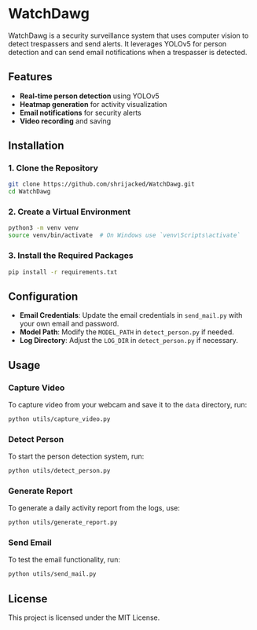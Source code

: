 # WatchDawg

WatchDawg is a security surveillance system that uses computer vision to detect trespassers and send alerts. It leverages YOLOv5 for person detection and can send email notifications when a trespasser is detected.

## Features

- **Real-time person detection** using YOLOv5
- **Heatmap generation** for activity visualization
- **Email notifications** for security alerts
- **Video recording** and saving

## Installation

### 1. Clone the Repository
```bash
git clone https://github.com/shrijacked/WatchDawg.git
cd WatchDawg
```

### 2. Create a Virtual Environment
```bash
python3 -m venv venv
source venv/bin/activate  # On Windows use `venv\Scripts\activate`
```

### 3. Install the Required Packages
```bash
pip install -r requirements.txt
```

## Configuration

- **Email Credentials**: Update the email credentials in `send_mail.py` with your own email and password.
- **Model Path**: Modify the `MODEL_PATH` in `detect_person.py` if needed.
- **Log Directory**: Adjust the `LOG_DIR` in `detect_person.py` if necessary.

## Usage

### Capture Video
To capture video from your webcam and save it to the `data` directory, run:
```bash
python utils/capture_video.py
```

### Detect Person
To start the person detection system, run:
```bash
python utils/detect_person.py
```

### Generate Report
To generate a daily activity report from the logs, use:
```bash
python utils/generate_report.py
```

### Send Email
To test the email functionality, run:
```bash
python utils/send_mail.py
```

## License
This project is licensed under the MIT License.
